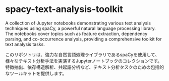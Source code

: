 # spacy-text-analysis-toolkit
A collection of Jupyter notebooks demonstrating various text analysis techniques using spaCy, a powerful natural language processing library. The notebooks cover topics such as feature extraction, dependency parsing, and co-occurrence analysis, providing a comprehensive toolkit for text analysis tasks.

このリポジトリは、強力な自然言語処理ライブラリであるspaCyを使用して、様々なテキスト分析手法を実演するJupyterノートブックのコレクションです。特徴抽出、依存構造解析、共起語分析など、テキスト分析タスクのための包括的なツールキットを提供します。
